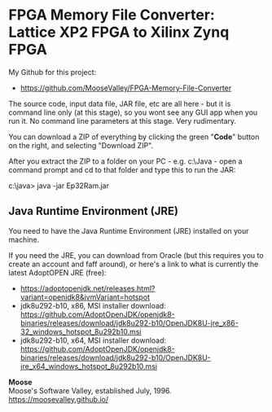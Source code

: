 # FPGA Memory File Converter: Lattice XP2 FPGA to Xilinx Zynq FPGA

My Github for this project:
* https://github.com/MooseValley/FPGA-Memory-File-Converter

The source code, input data file, JAR file, etc are all here - but it is command line only (at this stage), so you wont see any GUI app when you run it.  No command line parameters at this stage.  Very rudimentary.

You can download a ZIP of everything by clicking the green "**Code**" button on the right, and selecting "Download ZIP".

After you extract the ZIP to a folder on your PC - e.g. c:\Java - open a command prompt and cd to that folder and type this to run the JAR:

c:\java>  java -jar Ep32Ram.jar


## Java Runtime Environment (JRE)

You need to have the Java Runtime Environment (JRE) installed on your machine.

If you need the JRE, you can download from Oracle (but this requires you to create an account and faff around),
or here's a link to what is currently the latest AdoptOPEN JRE (free):
* https://adoptopenjdk.net/releases.html?variant=openjdk8&jvmVariant=hotspot
* jdk8u292-b10, x86, MSI installer download: https://github.com/AdoptOpenJDK/openjdk8-binaries/releases/download/jdk8u292-b10/OpenJDK8U-jre_x86-32_windows_hotspot_8u292b10.msi
* jdk8u292-b10, x64, MSI installer download: https://github.com/AdoptOpenJDK/openjdk8-binaries/releases/download/jdk8u292-b10/OpenJDK8U-jre_x64_windows_hotspot_8u292b10.msi

**Moose**
<br>Moose's Software Valley, established July, 1996.
<br>https://moosevalley.github.io/
